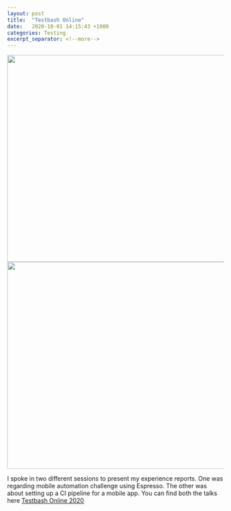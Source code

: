 ```yaml
---
layout: post
title:  "Testbash Online"
date:   2020-10-01 14:15:43 +1000
categories: Testing
excerpt_separator: <!--more-->
---
```


<img src="https://embed-ssl.wistia.com/deliveries/b0e3d79c2481239644c9b5586372f560.jpg?image_crop_resized=680x480" width="680" height="480">

<!--more-->

<img src="https://embed-ssl.wistia.com/deliveries/e9b65c25202dc645128d4ec0a29cd62e.jpg?image_crop_resized=680x480" width="680" height="480">


I spoke in two different sessions to present my experience reports. One was regarding mobile automation challenge using Espresso. The other was about setting up a CI pipeline for a mobile app. You can find both the talks here [Testbash Online 2020](https://www.ministryoftesting.com/dojo/series/test-bash-online-2020)